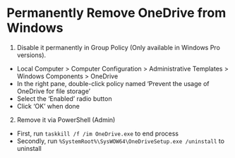 # Permanently Remove OneDrive from Windows

1. Disable it permanently in Group Policy (Only available in Windows Pro versions).

* Local Computer > Computer Configuration > Administrative Templates > Windows Components > OneDrive
* In the right pane, double-click policy named ‘Prevent the usage of OneDrive for file storage’
* Select the ‘Enabled’ radio button
* Click ‘OK’ when done

2. Remove it via PowerShell (Admin)

* First, run `taskkill /f /im OneDrive.exe` to end process
* Secondly, run `%SystemRoot%\SysWOW64\OneDriveSetup.exe /uninstall` to uninstall
